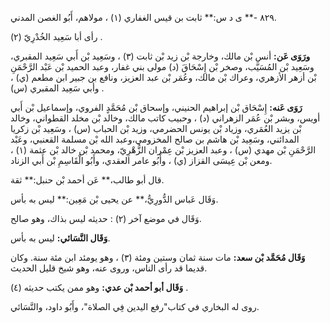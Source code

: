 ٨٢٩ -** ى د س:** ثابت بن قيس الغفاري (١) ، مولاهم، أَبُو الغصن المدني.

رأى أبا سَعِيد الخُدْرِيّ (٢) .

**ورَوَى عَن:** أنس بْن مالك، وخارجة بْن زيد بْن ثابت (٣) ، وسَعِيد بْن أَبي سَعِيد المقبري، وسَعِيد بْن المُسَيَّب، وصخر بْن إِسْحَاقَ (د) مولى بني غفار، وعبد الحميد بْن عَبْد الرَّحْمَنِ بْن أزهر الأزهري، وعراك بْن مالك، وعُمَر بْن عبد العزيز، ونافع بن جبير ابن مطعم (ي) ، وأبي سَعِيد المقبري (س) .

**رَوَى عَنه:** إِسْحَاق بْن إبراهيم الحنيني، وإسحاق بْن مُحَمَّدٍ الفروي، وإسماعيل بْن أَبي أويس، وبشر بْن عُمَر الزهراني (د) ، وحبيب كاتب مالك، وخالد بْن مخلد القطواني، وخالد بْن يزيد العُمَري، وزياد بْن يونس الحضرمي، وزيد بْن الحباب (س) ، وسَعِيد بْن زكريا المدائني، وسَعِيد بْن هاشم بن صالح المخزومي،وعبد الله بْن مسلمة القعنبي، وعَبْد الرَّحْمَنِ بْن مهدي (س) ، وعبد العزيز بْن عِمْران الزُّهْرِيّ، ومحمد بْن خالد بْن عثمة (١) ، ومعن بْن عِيسَى القزاز (ي) ، وأَبُو عامر العقدي، وأَبُو الْقَاسِمِ بْن أَبي الزناد.

قال أبو طالب،** عَن أحمد بْن حنبل:** ثقة.

وَقَال عَباس الدُّورِيُّ،** عن يحيى بْن مَعِين:** ليس به بأس.

وَقَال في موضع آخر (٢) : حديثه ليس بذاك، وهو صالح.

**وَقَال النَّسَائي:** ليس به بأس.

**وَقَال مُحَمَّد بْن سعد:** مات سنة ثمان وستين ومئة (٣) ، وهو يومئد ابن مئة سنة. وكان قديما قد رأى الناس، وروى عنه، وهو شيخ قليل الحديث.

**وَقَال أبو أحمد بْن عدي:** وهو ممن يكتب حديثه (٤) .

روى له البخاري في كتاب"رفع اليدين فِي الصلاة"، وأَبُو داود، والنَّسَائي.